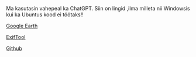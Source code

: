 Ma kasutasin vahepeal ka ChatGPT. Siin on lingid ,ilma milleta nii Windowsis kui ka Ubuntus kood ei töötaks!!

[Google Earth](https://www.google.com/earth/about/versions/download-thank-you/?usagestats=1)

[ExifTool](https://exiftool.org/install.html)

[Github](https://docs.github.com/en/repositories/managing-your-repositorys-settings-and-features/customizing-your-repository/about-readmes)

